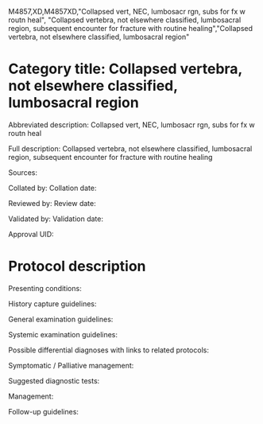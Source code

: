M4857,XD,M4857XD,"Collapsed vert, NEC, lumbosacr rgn, subs for fx w routn heal", "Collapsed vertebra, not elsewhere classified, lumbosacral region, subsequent encounter for fracture with routine healing","Collapsed vertebra, not elsewhere classified, lumbosacral region"
# Category title: Collapsed vertebra, not elsewhere classified, lumbosacral region

Abbreviated description: Collapsed vert, NEC, lumbosacr rgn, subs for fx w routn heal

Full description: Collapsed vertebra, not elsewhere classified, lumbosacral region, subsequent encounter for fracture with routine healing

Sources:

Collated by:
Collation date:

Reviewed by:
Review date:

Validated by:
Validation date:

Approval UID:

# Protocol description

Presenting conditions:

History capture guidelines:

General examination guidelines:

Systemic examination guidelines:

Possible differential diagnoses with links to related protocols:

Symptomatic / Palliative management:

Suggested diagnostic tests:

Management:

Follow-up guidelines:
